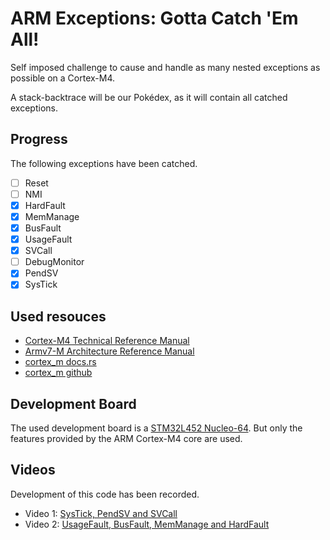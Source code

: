 # ARM Exceptions: Gotta Catch 'Em All!
Self imposed challenge to cause and handle as many nested exceptions as possible on a Cortex-M4.

A stack-backtrace will be our Pokédex, as it will contain all catched exceptions.

## Progress
The following exceptions have been catched.
- [ ] Reset
- [ ] NMI
- [x] HardFault
- [x] MemManage
- [x] BusFault
- [x] UsageFault
- [x] SVCall
- [ ] DebugMonitor
- [x] PendSV
- [x] SysTick

## Used resouces
- [Cortex-M4 Technical Reference Manual](https://documentation-service.arm.com/static/5f19da2a20b7cf4bc524d99a)
- [Armv7-M Architecture Reference Manual](https://documentation-service.arm.com/static/5f8fef3af86e16515cdbf816)
- [cortex_m docs.rs](https://docs.rs/cortex-m/latest/cortex_m/index.html)
- [cortex_m github](https://github.com/rust-embedded/cortex-m)

## Development Board
The used development board is a [STM32L452 Nucleo-64](https://www.st.com/en/evaluation-tools/nucleo-l452re.html). But only the features provided by the ARM Cortex-M4 core are used.

## Videos
Development of this code has been recorded.
- Video 1: [SysTick, PendSV and SVCall](https://www.youtube.com/watch?v=3kEA4-QZVao)
- Video 2: [UsageFault, BusFault, MemManage and HardFault](https://www.youtube.com/watch?v=qNcE33Vj4cw)
